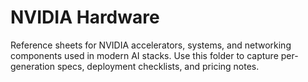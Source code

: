 # NVIDIA Hardware

Reference sheets for NVIDIA accelerators, systems, and networking components used in modern AI stacks. Use this folder to capture per-generation specs, deployment checklists, and pricing notes.
